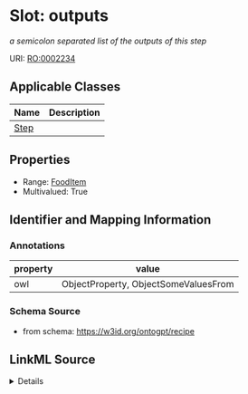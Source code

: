# Slot: outputs
_a semicolon separated list of the outputs of this step_


URI: [RO:0002234](http://purl.obolibrary.org/obo/RO_0002234)



<!-- no inheritance hierarchy -->




## Applicable Classes

| Name | Description |
| --- | --- |
[Step](Step.md) | 






## Properties

* Range: [FoodItem](FoodItem.md)
* Multivalued: True








## Identifier and Mapping Information





### Annotations

| property | value |
| --- | --- |
| owl | ObjectProperty, ObjectSomeValuesFrom |



### Schema Source


* from schema: https://w3id.org/ontogpt/recipe




## LinkML Source

<details>
```yaml
name: outputs
annotations:
  owl:
    tag: owl
    value: ObjectProperty, ObjectSomeValuesFrom
description: a semicolon separated list of the outputs of this step
from_schema: https://w3id.org/ontogpt/recipe
rank: 1000
slot_uri: RO:0002234
multivalued: true
alias: outputs
owner: Step
domain_of:
- Step
range: FoodItem

```
</details>